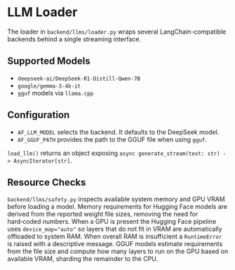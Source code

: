 # LLM Loader

The loader in `backend/llms/loader.py` wraps several LangChain-compatible backends behind a single streaming interface.

## Supported Models
- `deepseek-ai/DeepSeek-R1-Distill-Qwen-7B`
- `google/gemma-3-4b-it`
- `gguf` models via `llama.cpp`

## Configuration
- `AF_LLM_MODEL` selects the backend. It defaults to the DeepSeek model.
- `AF_GGUF_PATH` provides the path to the GGUF file when using `gguf`.

`load_llm()` returns an object exposing `async generate_stream(text: str) -> AsyncIterator[str]`.

## Resource Checks

`backend/llms/safety.py` inspects available system memory and GPU VRAM before
loading a model. Memory requirements for Hugging Face models are derived from
the reported weight file sizes, removing the need for hard‑coded numbers. When a
GPU is present the Hugging Face pipeline uses `device_map="auto"` so layers that
do not fit in VRAM are automatically offloaded to system RAM. When overall RAM
is insufficient a `RuntimeError` is raised with a descriptive message. GGUF
models estimate requirements from the file size and compute how many layers to
run on the GPU based on available VRAM, sharding the remainder to the CPU.
